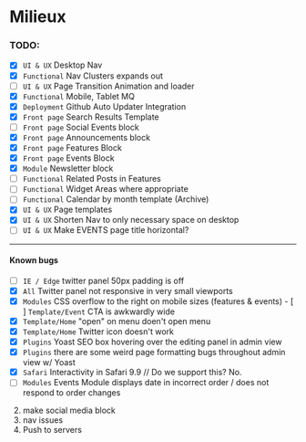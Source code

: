 
# Milieux



### TODO:

- [x] `UI & UX` Desktop Nav
- [x] `Functional` Nav Clusters expands out
- [ ] `UI & UX` Page Transition Animation and loader
- [x] `Functional` Mobile, Tablet MQ
- [x] `Deployment` Github Auto Updater Integration
- [x] `Front page` Search Results Template
- [ ] `Front page` Social Events block
- [x] `Front page` Announcements block
- [x] `Front page` Features Block
- [x] `Front page` Events Block
- [x] `Module` Newsletter block
- [ ] `Functional` Related Posts in Features
- [ ] `Functional` Widget Areas where appropriate
- [ ] `Functional` Calendar by month template (Archive)
- [x] `UI & UX` Page templates
- [x] `UI & UX` Shorten Nav to only necessary space on desktop
- [ ] `UI & UX` Make EVENTS page title horizontal?

---

#### Known bugs

- [ ] `IE / Edge` twitter panel 50px padding is off
- [x] `All` Twitter panel not responsive in very small viewports
- [x] `Modules` CSS overflow to the right on mobile sizes (features & events)
​- [ ] `Template/Event` CTA is awkwardly wide
- [x] `Template/Home` "open" on menu doen't open menu
- [x] `Template/Home` Twitter icon doesn't work
- [x] `Plugins` Yoast SEO box hovering over the editing panel in admin view
- [x] `Plugins` there are some weird page formatting bugs throughout admin view w/ Yoast
- [x] `Safari` Interactivity in Safari 9.9 // Do we support this? No.
- [ ] `Modules` Events Module displays date in incorrect order / does not respond to order changes

2. make social media block
3. nav issues
4. Push to servers
